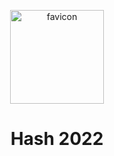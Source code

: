 <p align="center">
  <img width="150" alt="favicon" src="https://raw.githubusercontent.com/aurora-0025/hashmbcet/d4c4a22961d5444e229356c08cac8f0842527ec7/src/assets/images/hashIcon.svg">
</p>
 <h1 align="center">Hash 2022</h1>
